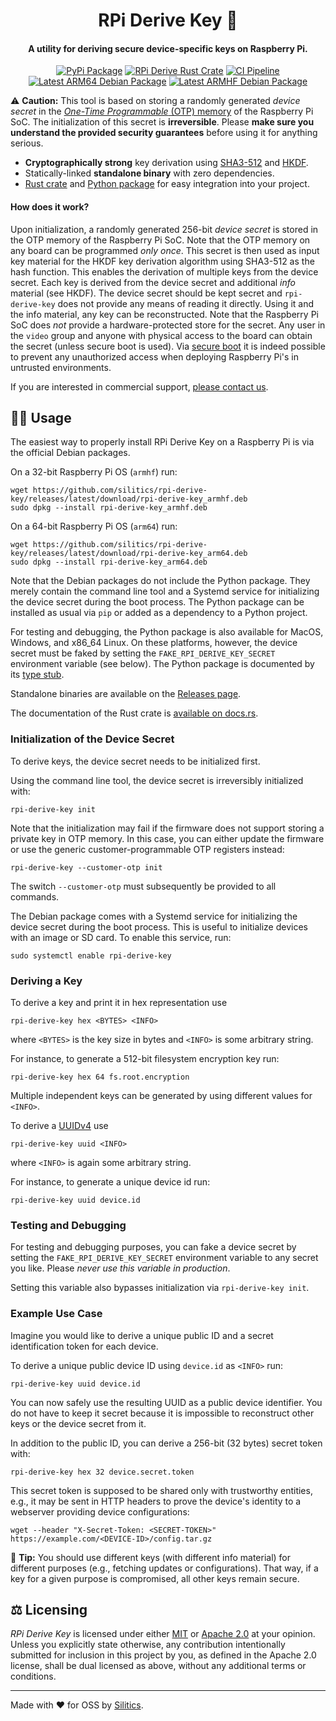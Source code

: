 <h1 align="center">
    RPi Derive Key 🔑
</h1>
<h4 align="center">
    A utility for deriving secure device-specific keys on Raspberry Pi.
</h4>
<p align="center">
  <a href="https://pypi.python.org/pypi/rpi-derive-key"><img alt="PyPi Package" src="https://img.shields.io/pypi/v/rpi-derive-key.svg?label=pypi"></a>
  <a href="https://crates.io/crates/rpi-derive-key"><img alt="RPi Derive Rust Crate" src="https://img.shields.io/crates/v/rpi-derive-key?label=crates.io"></a>
  <a href="https://github.com/silitics/rpi-derive-key/actions"><img alt="CI Pipeline" src="https://img.shields.io/github/actions/workflow/status/silitics/rpi-derive-key/pipeline.yml?label=pipeline"></a>
  <a href="https://github.com/silitics/rpi-derive-key/releases/latest/download/rpi-derive-key_arm64.deb"><img alt="Latest ARM64 Debian Package" src="https://img.shields.io/static/v1?label=deb arm64&message=latest&color=blue"></a>
  <a href="https://github.com/silitics/rpi-derive-key/releases/latest/download/rpi-derive-key_armhf.deb"><img alt="Latest ARMHF Debian Package" src="https://img.shields.io/static/v1?label=deb armhf&message=latest&color=blue"></a>
</p>

⚠️ **Caution:** This tool is based on storing a randomly generated _device secret_ in the [_One-Time Programmable_ (OTP) memory](https://www.raspberrypi.com/documentation/computers/raspberry-pi.html#otp-register-and-bit-definitions) of the Raspberry Pi SoC. The initialization of this secret is **irreversible**. Please **make sure you understand the provided security guarantees** before using it for anything serious.

- **Cryptographically strong** key derivation using [SHA3-512](https://en.wikipedia.org/wiki/SHA-3) and [HKDF](https://www.rfc-editor.org/rfc/rfc5869).
- Statically-linked **standalone binary** with zero dependencies.
- [Rust crate](https://crates.io/crates/rpi-derive-key) and [Python package](https://pypi.org/project/rpi-derive-key/) for easy integration into your project.

#### How does it work?

Upon initialization, a randomly generated 256-bit _device secret_ is stored in the OTP memory of the Raspberry Pi SoC. Note that the OTP memory on any board can be programmed _only once_. This secret is then used as input key material for the HKDF key derivation algorithm using SHA3-512 as the hash function. This enables the derivation of multiple keys from the device secret. Each key is derived from the device secret and additional _info_ material (see HKDF). The device secret should be kept secret and `rpi-derive-key` does not provide any means of reading it directly. Using it and the info material, any key can be reconstructed. Note that the Raspberry Pi SoC does _not_ provide a hardware-protected store for the secret. Any user in the `video` group and anyone with physical access to the board can obtain the secret (unless secure boot is used). Via [secure boot](https://github.com/raspberrypi/usbboot/blob/master/secure-boot-example/README.md) it is indeed possible to prevent any unauthorized access when deploying Raspberry Pi's in untrusted environments.

If you are interested in commercial support, [please contact us](mailto:support@silitics.com?subject=[RPi%20Derive%20Key]%20Support).

## 🧑‍💻 Usage

The easiest way to properly install RPi Derive Key on a Raspberry Pi is via the official Debian packages.

On a 32-bit Raspberry Pi OS (`armhf`) run:

```
wget https://github.com/silitics/rpi-derive-key/releases/latest/download/rpi-derive-key_armhf.deb
sudo dpkg --install rpi-derive-key_armhf.deb
```

On a 64-bit Raspberry Pi OS (`arm64`) run:

```
wget https://github.com/silitics/rpi-derive-key/releases/latest/download/rpi-derive-key_arm64.deb
sudo dpkg --install rpi-derive-key_arm64.deb
```

Note that the Debian packages do not include the Python package. They merely contain the command line tool and a Systemd service for initializing the device secret during the boot process. The Python package can be installed as usual via `pip` or added as a dependency to a Python project.

For testing and debugging, the Python package is also available for MacOS, Windows, and x86_64 Linux. On these platforms, however, the device secret must be faked by setting the `FAKE_RPI_DERIVE_KEY_SECRET` environment variable (see below). The Python package is documented by its [type stub](https://github.com/silitics/rpi-derive-key/blob/main/python/rpi_derive_key.pyi).

Standalone binaries are available on the [Releases page](https://github.com/silitics/rpi-derive-key/releases).

The documentation of the Rust crate is [available on docs.rs](https://docs.rs/rpi-derive-key/).

### Initialization of the Device Secret

To derive keys, the device secret needs to be initialized first.

Using the command line tool, the device secret is irreversibly initialized with:

```
rpi-derive-key init
```

Note that the initialization may fail if the firmware does not support storing a private key in OTP memory. In this case, you can either update the firmware or use the generic customer-programmable OTP registers instead:

```
rpi-derive-key --customer-otp init
```

The switch `--customer-otp` must subsequently be provided to all commands.

The Debian package comes with a Systemd service for initializing the device secret during the boot process. This is useful to initialize devices with an image or SD card. To enable this service, run:

```
sudo systemctl enable rpi-derive-key
```

### Deriving a Key

To derive a key and print it in hex representation use

```
rpi-derive-key hex <BYTES> <INFO>
```

where `<BYTES>` is the key size in bytes and `<INFO>` is some arbitrary string.

For instance, to generate a 512-bit filesystem encryption key run:

```
rpi-derive-key hex 64 fs.root.encryption
```

Multiple independent keys can be generated by using different values for `<INFO>`.

To derive a [UUIDv4](https://en.wikipedia.org/wiki/Universally_unique_identifier) use

```
rpi-derive-key uuid <INFO>
```

where `<INFO>` is again some arbitrary string.

For instance, to generate a unique device id run:

```
rpi-derive-key uuid device.id
```

### Testing and Debugging

For testing and debugging purposes, you can fake a device secret by setting the `FAKE_RPI_DERIVE_KEY_SECRET` environment variable to any secret you like. Please _never use this variable in production_.

Setting this variable also bypasses initialization via `rpi-derive-key init`.

### Example Use Case

Imagine you would like to derive a unique public ID and a secret identification token for each device.

To derive a unique public device ID using `device.id` as `<INFO>` run:

```
rpi-derive-key uuid device.id
```

You can now safely use the resulting UUID as a public device identifier. You do not have to keep it secret because it is impossible to reconstruct other keys or the device secret from it.

In addition to the public ID, you can derive a 256-bit (32 bytes) secret token with:

```
rpi-derive-key hex 32 device.secret.token
```

This secret token is supposed to be shared only with trustworthy entities, e.g., it may be sent in HTTP headers to prove the device's identity to a webserver providing device configurations:

```
wget --header "X-Secret-Token: <SECRET-TOKEN>" https://example.com/<DEVICE-ID>/config.tar.gz
```

📌 **Tip:** You should use different keys (with different info material) for different purposes (e.g., fetching updates or configurations). That way, if a key for a given purpose is compromised, all other keys remain secure.

## ⚖️ Licensing

_RPi Derive Key_ is licensed under either [MIT](https://github.com/silitics/sidex/blob/main/LICENSE-MIT) or [Apache 2.0](https://github.com/silitics/sidex/blob/main/LICENSE-APACHE) at your opinion. Unless you explicitly state otherwise, any contribution intentionally submitted for inclusion in this project by you, as defined in the Apache 2.0 license, shall be dual licensed as above, without any additional terms or conditions.

---

Made with ❤️ for OSS by [Silitics](https://www.silitics.com).
